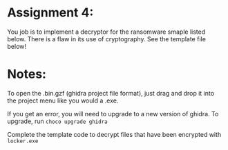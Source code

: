 # Assignment 4:
You job is to implement a decryptor for the ransomware smaple listed below.  There is a flaw in its use of cryptography. See the template file below!

# Notes:
To open the .bin.gzf (ghidra project file format), just drag and drop it into the project menu like you would a .exe. 

If you get an error, you will need to upgrade to a new version of ghidra. 
To upgrade, run `choco upgrade ghidra`

Complete the template code to decrypt files that have been encrypted with `locker.exe`

